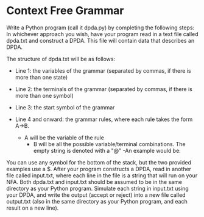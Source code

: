# Context Free Grammar

Write a Python program (call it dpda.py) by completing the following steps:
In whichever approach you wish, have your program read in a text file called dpda.txt and construct a DPDA. This file will contain data that describes an DPDA.

The structure of dpda.txt will be as follows:

- Line 1: the variables of the grammar (separated by commas, if there is more than one state)
- Line 2: the terminals of the grammar (separated by commas, if there is more than one symbol)
- Line 3: the start symbol of the grammar
- Line 4 and onward: the grammar rules, where each rule takes the form A->B.

  - A will be the variable of the rule
    - B will be all the possible variable/terminal combinations. The empty string is denoted with a "@"
    -An example would be:

You can use any symbol for the bottom of the stack, but the two provided examples use a $.
After your program constructs a DPDA, read in another file called input.txt, where each line in the file is a string that will run on your NFA.
Both dpda.txt and input.txt should be assumed to be in the same directory as your Python program.
Simulate each string in input.txt using your DPDA, and write the output (accept or reject) into a new file called output.txt (also in the same directory as your Python program, and each result on a new line).